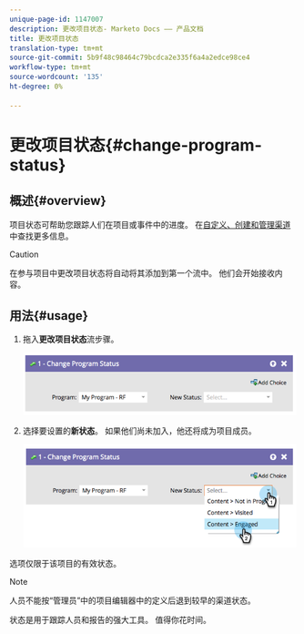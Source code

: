 ```yaml
---
unique-page-id: 1147007
description: 更改项目状态- Marketo Docs —— 产品文档
title: 更改项目状态
translation-type: tm+mt
source-git-commit: 5b9f48c98464c79bcdca2e335f6a4a2edce98ce4
workflow-type: tm+mt
source-wordcount: '135'
ht-degree: 0%

---
```



# 更改项目状态{#change-program-status}

## 概述{#overview}

项目状态可帮助您跟踪人们在项目或事件中的进度。 在[自定义、创建和管理渠道](/help/marketo/product-docs/administration/tags/create-a-program-channel.md)中查找更多信息。

>[!CAUTION]
>
>在参与项目中更改项目状态将自动将其添加到第一个流中。 他们会开始接收内容。

## 用法{#usage}

1. 拖入&#x200B;**更改项目状态**&#x200B;流步骤。

   ![](assets/image2014-9-22-14-3a43-3a34.png)

1. 选择要设置的&#x200B;**新状态**。 如果他们尚未加入，他还将成为项目成员。

   ![](assets/image2014-9-22-14-3a43-3a45.png)

选项仅限于该项目的有效状态。

>[!NOTE]
>
>人员不能按“管理员”中的项目编辑器中的定义后退到较早的渠道状态。

状态是用于跟踪人员和报告的强大工具。 值得你花时间。
